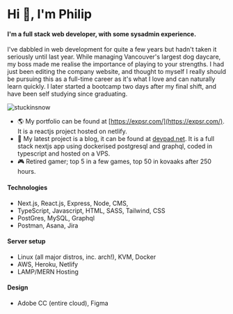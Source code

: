 # Hi 👋, I'm Philip 
#### I'm a full stack web developer, with some sysadmin experience. 
I've dabbled in web development for quite a few years but hadn't taken it seriously until last year. While managing Vancouver's largest dog daycare, my boss made me realise the importance of playing to your strengths. I had just been editing the company website, and thought to myself I really should be pursuing this as a full-time career as it's what I love and can naturally learn quickly. I later started a bootcamp two days after my final shift, and have been self studying since graduating. 

<p align="left"> <img src="https://komarev.com/ghpvc/?username=stuckinsnow&label=Profile%20views&color=0e75b6&style=flat" alt="stuckinsnow" /> </p>

- 🌎 My portfolio can be found at [https://expsr.com/](https://expsr.com/). It is a reactjs project hosted on netlify. 
- 🔭 My latest project is a blog, it can be found at [devpad.net](https://devpad.net). It is a full stack nextjs app using dockerised postgresql and graphql, coded in typescript and hosted on a VPS.
- 🎮 Retired gamer; top 5 in a few games, top 50 in kovaaks after 250 hours.

#### Technologies 

* Next.js, React.js, Express, Node, CMS, 
* TypeScript, Javascript, HTML, SASS, Tailwind, CSS
* PostGres, MySQL, Graphql
* Postman, Asana, Jira
  
#### Server setup

* Linux (all major distros, inc. arch!), KVM, Docker
* AWS, Heroku, Netlify
* LAMP/MERN Hosting

#### Design 

* Adobe CC (entire cloud), Figma
